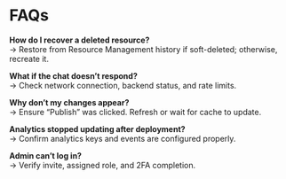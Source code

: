 # FAQs

**How do I recover a deleted resource?**  
→ Restore from Resource Management history if soft-deleted; otherwise, recreate it.

**What if the chat doesn’t respond?**  
→ Check network connection, backend status, and rate limits.

**Why don’t my changes appear?**  
→ Ensure “Publish” was clicked. Refresh or wait for cache to update.

**Analytics stopped updating after deployment?**  
→ Confirm analytics keys and events are configured properly.

**Admin can’t log in?**  
→ Verify invite, assigned role, and 2FA completion.
